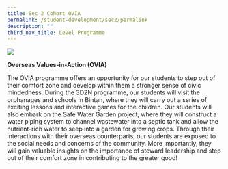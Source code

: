 ```yaml
---
title: Sec 2 Cohort OVIA
permalink: /student-development/sec2/permalink
description: ""
third_nav_title: Level Programme
---
```

![](/images/BGSS-Website-Photoshoot-5842_academiccurriculum_main.jpg)

**Overseas Values-in-Action (OVIA)**

The OVIA programme offers an opportunity for our students to step out of their comfort zone and develop within them a stronger sense of civic mindedness. During the 3D2N programme, our students will visit the orphanages and schools in Bintan, where they will carry out a series of exciting lessons and interactive games for the children. Our students will also embark on the Safe Water Garden project, where they will construct a water piping system to channel wastewater into a septic tank and allow the nutrient-rich water to seep into a garden for growing crops. Through their interactions with their overseas counterparts, our students are exposed to the social needs and concerns of the community. More importantly, they will gain valuable insights on the importance of steward leadership and step out of their comfort zone in contributing to the greater good!
